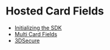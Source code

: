 # Hosted Card Fields

* [Initializing the SDK](Initialization)
* [Multi Card Fields](MultiCardFields)
* [3DSecure](3DSecure)